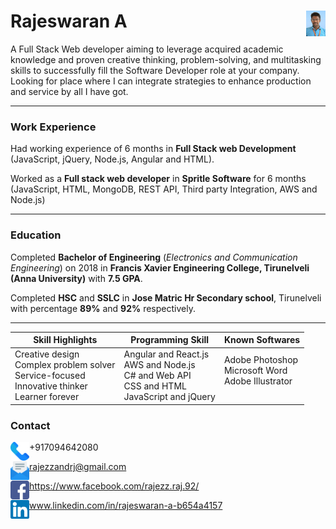 # Rajeswaran A<img src="./profile_pic.jpg" style="zoom:4%;float:right;" />

A Full Stack Web developer aiming to leverage acquired academic knowledge and proven creative thinking, problem-solving, and multitasking skills to successfully fill the Software Developer role at your company. Looking for place where I can integrate strategies to enhance production and service by all I have got.

------

### Work Experience

Had working experience of 6 months in **Full Stack web Development** (JavaScript, jQuery, Node.js, Angular and HTML).

Worked as a **Full stack web developer** in **Spritle Software** for 6 months (JavaScript, HTML, MongoDB, REST API, Third party Integration, AWS and Node.js)

------

### Education

Completed **Bachelor of Engineering** (*Electronics and Communication Engineering*) on 2018 in **Francis Xavier Engineering College, Tirunelveli (Anna University)** with **7.5 GPA**.

Completed **HSC** and **SSLC** in **Jose Matric Hr Secondary school**, Tirunelveli with percentage **89%** and **92%** respectively.

------

| Skill Highlights                                             | Programming Skill                                            | Known Softwares                                              |
| ------------------------------------------------------------ | ------------------------------------------------------------ | ------------------------------------------------------------ |
| Creative design<br />Complex problem solver<br />Service-focused<br />Innovative thinker<br />Learner forever | Angular and React.js<br />AWS and Node.js<br />C# and Web API<br />CSS and HTML<br />JavaScript and jQuery | Adobe Photoshop<br />Microsoft Word<br />Adobe Illustrator<br /><br /> |



### Contact

<img src="./telephone.svg" style="float:left;width:30px;height:auto;" /> +917094642080

<img src="./email.svg" style="float:left;width:30px;height:auto;" /> rajezzandrj@gmail.com

<img src="./facebook.svg" style="float:left;width:30px;height:auto;" />  https://www.facebook.com/rajezz.raj.92/

<img src="./linkedin.svg" style="float:left;width:30px;height:auto;" /> www.linkedin.com/in/rajeswaran-a-b654a4157



